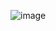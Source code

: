 ![image](https://user-images.githubusercontent.com/81420042/144308270-e15c4354-4b58-44eb-afce-9ebb7adf9102.png)
